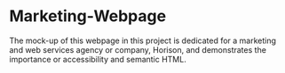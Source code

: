 # Marketing-Webpage
The mock-up of this webpage in this project is dedicated for a marketing and web services agency or company, Horison, and demonstrates the importance or accessibility and semantic HTML.
